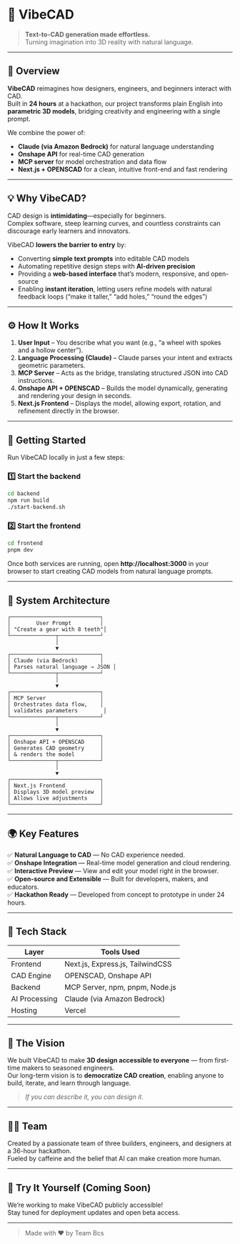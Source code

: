 # 🚀 VibeCAD

> **Text-to-CAD generation made effortless.**  
> Turning imagination into 3D reality with natural language.

---

## 🧠 Overview

**VibeCAD** reimagines how designers, engineers, and beginners interact with CAD.  
Built in **24 hours** at a hackathon, our project transforms plain English into **parametric 3D models**, bridging creativity and engineering with a single prompt.

We combine the power of:
- **Claude (via Amazon Bedrock)** for natural language understanding  
- **Onshape API** for real-time CAD generation  
- **MCP server** for model orchestration and data flow  
- **Next.js + OPENSCAD** for a clean, intuitive front-end and fast rendering  

---

## 💡 Why VibeCAD?

CAD design is **intimidating**—especially for beginners.  
Complex software, steep learning curves, and countless constraints can discourage early learners and innovators.

VibeCAD **lowers the barrier to entry** by:
- Converting **simple text prompts** into editable CAD models  
- Automating repetitive design steps with **AI-driven precision**  
- Providing a **web-based interface** that’s modern, responsive, and open-source  
- Enabling **instant iteration**, letting users refine models with natural feedback loops (“make it taller,” “add holes,” “round the edges”)  

---

## ⚙️ How It Works

1. **User Input** – You describe what you want (e.g., “a wheel with spokes and a hollow center”).  
2. **Language Processing (Claude)** – Claude parses your intent and extracts geometric parameters.  
3. **MCP Server** – Acts as the bridge, translating structured JSON into CAD instructions.  
4. **Onshape API + OPENSCAD** – Builds the model dynamically, generating and rendering your design in seconds.  
5. **Next.js Frontend** – Displays the model, allowing export, rotation, and refinement directly in the browser.

---

## 🧰 Getting Started

Run VibeCAD locally in just a few steps:

### 1️⃣ Start the backend
```bash
cd backend
npm run build
./start-backend.sh
```

### 2️⃣ Start the frontend
```bash
cd frontend
pnpm dev
```

Once both services are running, open **http://localhost:3000** in your browser to start creating CAD models from natural language prompts.

---

## 🔄 System Architecture

```plaintext
┌────────────────────────────┐
│        User Prompt         │
│ "Create a gear with 8 teeth"│
└──────────────┬─────────────┘
               │
               ▼
┌────────────────────────────┐
│ Claude (via Bedrock)       │
│ Parses natural language → JSON │
└──────────────┬─────────────┘
               │
               ▼
┌────────────────────────────┐
│ MCP Server                 │
│ Orchestrates data flow,    │
│ validates parameters        │
└──────────────┬─────────────┘
               │
               ▼
┌────────────────────────────┐
│ Onshape API + OPENSCAD     │
│ Generates CAD geometry     │
│ & renders the model        │
└──────────────┬─────────────┘
               │
               ▼
┌────────────────────────────┐
│ Next.js Frontend           │
│ Displays 3D model preview  │
│ Allows live adjustments    │
└────────────────────────────┘
```

---

## 🌍 Key Features

✅ **Natural Language to CAD** — No CAD experience needed.  
✅ **Onshape Integration** — Real-time model generation and cloud rendering.  
✅ **Interactive Preview** — View and edit your model right in the browser.  
✅ **Open-source and Extensible** — Built for developers, makers, and educators.  
✅ **Hackathon Ready** — Developed from concept to prototype in under 24 hours.

---

## 🧩 Tech Stack

| Layer | Tools Used |
|-------|-------------|
| Frontend | Next.js, Express.js, TailwindCSS |
| CAD Engine | OPENSCAD, Onshape API |
| Backend | MCP Server, npm, pnpm, Node.js |
| AI Processing | Claude (via Amazon Bedrock) |
| Hosting | Vercel |

---

## 🚀 The Vision

We built VibeCAD to make **3D design accessible to everyone** — from first-time makers to seasoned engineers.  
Our long-term vision is to **democratize CAD creation**, enabling anyone to build, iterate, and learn through language.

> *If you can describe it, you can design it.*

---

## 🧑‍💻 Team

Created by a passionate team of three builders, engineers, and designers at a 36-hour hackathon.  
Fueled by caffeine and the belief that AI can make creation more human.

---

## 🧱 Try It Yourself (Coming Soon)

We’re working to make VibeCAD publicly accessible!  
Stay tuned for deployment updates and open beta access.

---

> Made with ❤️ by Team Bcs  

